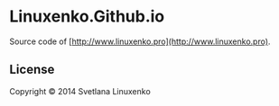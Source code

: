 # Linuxenko.Github.io

Source code of [http://www.linuxenko.pro](http://www.linuxenko.pro).

## License

Copyright © 2014 Svetlana Linuxenko
